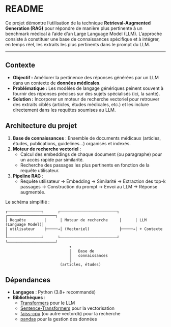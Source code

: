 # README

Ce projet démontre l’utilisation de la technique **Retrieval-Augmented Generation (RAG)** pour répondre de manière plus pertinente à un benchmark médical à l’aide d’un Large Language Model (LLM). L’approche consiste à constituer une base de connaissances spécifique et à intégrer, en temps réel, les extraits les plus pertinents dans le prompt du LLM.

---

## Contexte

- **Objectif :** Améliorer la pertinence des réponses générées par un LLM dans un contexte de **données médicales**.  
- **Problématique :** Les modèles de langage génériques peinent souvent à fournir des réponses précises sur des sujets spécialisés (ici, la santé).  
- **Solution :** Incorporer un moteur de recherche vectoriel pour retrouver des extraits ciblés (articles, études médicales, etc.) et les inclure directement dans les requêtes soumises au LLM.

## Architecture du projet

1. **Base de connaissances** : Ensemble de documents médicaux (articles, études, publications, guidelines…) organisés et indexés.  
2. **Moteur de recherche vectoriel** :  
   - Calcul des embeddings de chaque document (ou paragraphe) pour un accès rapide par similarité.  
   - Recherche des passages les plus pertinents en fonction de la requête utilisateur.  
3. **Pipeline RAG** :  
   - Requête utilisateur → Embedding → Similarité → Extraction des top-k passages → Construction du prompt → Envoi au LLM → Réponse augmentée.  

Le schéma simplifié :

```
┌───────────────┐      ┌─────────────────────────┐      ┌─────────────────────┐
│ Requête        │      │ Moteur de recherche     │      │ LLM (Language Model)│
│ utilisateur    ├─────→│ (Vectoriel)             ├─────→│ + Contexte          │
└───────────────┘      └─────────────────────────┘      └─────────────────────┘
                            ↑
                            │   Base de
                            │   connaissances
                            │
                        (articles, études)
```

## Dépendances

- **Langages** : Python (3.8+ recommandé)  
- **Bibliothèques** :  
  - [Transformers](https://github.com/huggingface/transformers) pour le LLM  
  - [Sentence-Transformers](https://github.com/UKPLab/sentence-transformers) pour la vectorisation  
  - [faiss-cpu](https://github.com/facebookresearch/faiss) (ou autre vectordb) pour la recherche  
  - [pandas](https://pandas.pydata.org/) pour la gestion des données  



